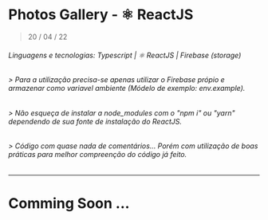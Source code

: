 # Photos Gallery - ⚛ ReactJS
> 20 / 04 / 22


###### Linguagens e tecnologias: Typescript  |  ⚛ ReactJS  |  Firebase (storage)

###### > Para a utilização precisa-se apenas utilizar o Firebase própio e armazenar como variavel ambiente (Módelo de exemplo: env.example).
###### > Não esqueça de instalar a node_modules com o "npm i" ou "yarn" dependendo de sua fonte de instalação do ReactJS.
###### > Código com quase nada de comentários... Porém com utilização de boas práticas para melhor compreenção do código já feito.

<hr>     


# Comming Soon ...

